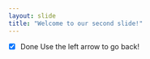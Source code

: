 ```yaml
---
layout: slide
title: "Welcome to our second slide!"
---
```

- [x] Done
Use the left arrow to go back!
